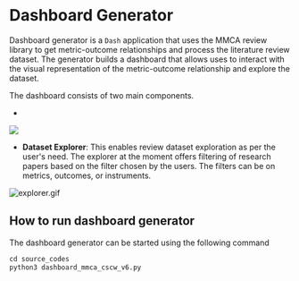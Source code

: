 ```python

```

# Dashboard Generator

Dashboard generator is a `Dash` application that uses the MMCA review library to get metric-outcome relationships and process the literature review dataset. The generator builds a dashboard that allows uses to interact with the visual representation of the metric-outcome relationship and explore the dataset.

The dashboard consists of two main components.

* 

![](figures/visualizer.gif)

* **Dataset Explorer**: This enables review dataset exploration as per the user's need. The explorer at the moment offers filtering of research papers based on the filter chosen by the users. The filters can be on metrics, outcomes, or instruments. 

![explorer.gif](figures/explorer.gif)

## How to run dashboard generator

The dashboard generator can be started using the following command

```python
cd source_codes
python3 dashboard_mmca_cscw_v6.py
```
